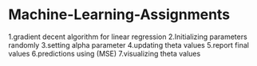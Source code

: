 # Machine-Learning-Assignments
1.gradient decent algorithm for linear regression
2.Initializing parameters randomly
3.setting alpha parameter
4.updating theta values
5.report final values 
6.predictions using (MSE)
7.visualizing theta values 
